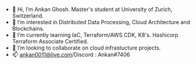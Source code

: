 - 👋 Hi, I’m Ankan Ghosh. Master's student at University of Zurich, Switzerland.
- 👀 I’m interested in Distributed Data Processing, Cloud Architecture and Blockchains.
- 🌱 I’m currently learning IaC, Terraform/AWS CDK, K8's. Hashicorp Terraform Associate Certified.
- 💞️ I’m looking to collaborate on cloud infrastucture projects.
- 📫 ankan0011@live.com/Discord : Ankan#7406 

<!---
Ankan0011/Ankan0011 is a ✨ special ✨ repository because its `README.md` (this file) appears on your GitHub profile.
You can click the Preview link to take a look at your changes.
--->
